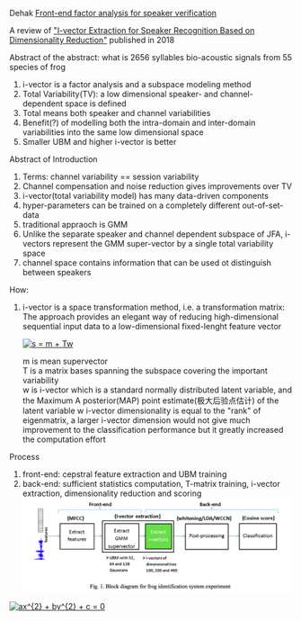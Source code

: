Dehak [Front-end factor analysis for speaker verification]()

A review of  ["I-vector Extraction for Speaker Recognition Based on Dimensionality Reduction"](https://pdf.sciencedirectassets.com/280203/1-s2.0-S1877050918X00118/1-s2.0-S1877050918314042/main.pdf?x-amz-security-token=AgoJb3JpZ2luX2VjEHoaCXVzLWVhc3QtMSJGMEQCIDIEP4zGiqfC0hbEv7pZCx9edyUc0oe0jlzJVlnMGiOfAiBRKrfBAznANc45m85IW5CQ%2BeJ3NdKIyG8v%2FmUJwtkXXyraAwhSEAIaDDA1OTAwMzU0Njg2NSIMpUe1wwSVD9oIBk5fKrcD9gZTuQLraKsF%2Fc8EE87OEMn1dSpVFItkJDQTXlNYbkqXYNfflF%2F1dLGn1r1R8s7J0Ixkz88DVT2lj0S3FpypSbOpSbT0xGv8mVCYPjapvTmIHubJqE6JEym06qNJpFaopyePwR0tycIYy09Szfxq6fLbWTy229Rcifaqj%2FAPKXWxUozf010FWsZKuAORZHkrdCqJe3HpLpd2ULzIC2%2FxuXVBr%2BTF%2BqIzHoiea9E6ycZozeaikOfO%2B3OAOPjGirJVt%2FKzWbhwEDJhdcGXbOalL0Y8aeI6XjEcEgz4VzRery6cuKWLqoF047E0cSdP6MnLbYQNiGdIm%2FWUqWwQZOvCvnjcduYaW5NnRehNmF9ELMw14hyC6AS74HpCH3YwkKfj%2Ft2fW5ZKPLFTy077gNB4qCmQD4Al8K0KisVk4hjNJSw0WdaxOc9nmdpU5BCxuWG%2BTHHK4fC5m7HNxwCyFxTzQyH05DVixIbraExN5oz69W1qnxOA%2BBpDXWB44b6opwyrAg7weg1E6loAPq8AUcqpfw1DC2va7mBxCZYC9LuLv%2BRB%2F0iBfl8q%2BO%2FlidugIjZweU0416gPNTDixOTlBTq1AbGMZSqNnClInctK%2B6cNm%2BHCJS1rk7qvyjph384ZbFXD6dEyM6E2KyDEIoUDtuVq9WLquQ2uTVpqHkFV5H0CdbOxuzdaOoD7dLaWTlX5e5yD2bFSOKO%2FKoVUd5rZw5HUH9exGeQ201MTIS2coMMyxJGnIBKPh8YponVJoyLeuhF%2FMaf7zQ7C4gwXg8xLtG3bHnaefzfH4njiB5oKDWvpEuS74mSO6Fct6NngyE6UKlHv4pGGAso%3D&AWSAccessKeyId=ASIAQ3PHCVTYRYBOUGVA&Expires=1555640659&Signature=saSNSF%2BiTuuyV%2BtWKM1dkletLfU%3D&hash=7263ac8e3a142c2f3e178c3a11a71cc2e902561f244b6548c4946c506875f3ef&host=68042c943591013ac2b2430a89b270f6af2c76d8dfd086a07176afe7c76c2c61&pii=S1877050918314042&tid=spdf-118b68a7-1f5a-4a4a-a34f-44b11b358c1b&sid=50d782432bc9b345795a46a950b23b7f8603gxrqb&type=client)
published in 2018

Abstract of the abstract:
what is 2656 syllables bio-acoustic signals from 55 species of frog
1. i-vector is a factor analysis and a subspace modeling method
2. Total Variability(TV): a low dimensional speaker- and channel-dependent space is defined
3. Total means both speaker and channel variabilities
4. Benefit(?) of modelling both the intra-domain and inter-domain variabilities into the same low dimensional space
5. Smaller UBM and higher i-vector is better


Abstract of Introduction
1. Terms: channel variability == session variability 
2. Channel compensation and noise reduction gives improvements over TV
3. i-vector(total variability model) has many data-driven components 
4. hyper-parameters can be trained on a completely different out-of-set-data
5. traditional appraoch is GMM 
6. Unlike the separate speaker and channel dependent subspace of JFA, i-vectors represent the GMM super-vector by a single total variability space
7. channel space contains information that can be used ot distinguish between speakers

How:
1. i-vector is a space transformation method, i.e. a transformation matrix: The approach provides an elegant way of reducing high-dimensional sequential input data to a low-dimensional fixed-lenght feature vector

    <a href="https://www.codecogs.com/eqnedit.php?latex=s&space;=&space;m&space;&plus;&space;Tw" target="_blank"><img src="https://latex.codecogs.com/gif.latex?s&space;=&space;m&space;&plus;&space;Tw" title="s = m + Tw" /></a>  

    m is mean supervector  
    T is a matrix bases spanning the subspace covering the important variability  
    w is i-vector which is a standard normally distributed latent variable, and the Maximum A posterior(MAP) point estimate(极大后验点估计) of the latent variable w
    i-vector dimensionality is equal to the "rank" of eigenmatrix, a larger i-vector dimension would not give much improvement to the classification performance but it greatly increased the computation effort
    
  
Process
1. front-end: cepstral feature extraction and UBM training
2. back-end: sufficient statistics computation, T-matrix training, i-vector extraction, dimensionality reduction and scoring  
![](https://github.com/glynpu/voiceprint_review/blob/master/jpeg/block_diagram_for_frog_identification_system_experiment.png)



 

<a href="https://www.codecogs.com/eqnedit.php?latex=ax^{2}&space;&plus;&space;by^{2}&space;&plus;&space;c&space;=&space;0" target="_blank"><img src="https://latex.codecogs.com/gif.latex?ax^{2}&space;&plus;&space;by^{2}&space;&plus;&space;c&space;=&space;0" title="ax^{2} + by^{2} + c = 0" /></a>